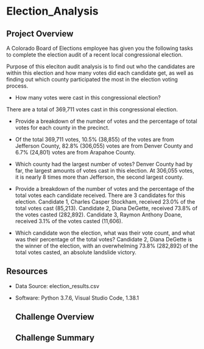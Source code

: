 # Election_Analysis

## Project Overview
A Colorado Board of Elections employee has given you the following tasks to complete the election audit of a recent local congressional election.

Purpose of this eleciton audit analysis is to find out who the candidates are within this election and how many votes did each candidate get, as well as finding out which county participated the most in the election voting process.

- How many votes were cast in this congressional election?

There are a total of 369,711 votes cast in this congressional election.

- Provide a breakdown of the number of votes and the percentage of total votes for each county in the precinct.
* Of the total 369,711 votes, 10.5% (38,855) of the votes are from Jefferson County, 82.8% (306,055) votes are from Denver County and 6.7% (24,801) votes are from Arapahoe County.

- Which county had the largest number of votes?
Denver County had by far, the largest amounts of votes cast in this election. At 306,055 votes, it is nearly 8 times more than Jefferson, the second largest county.

- Provide a breakdown of the number of votes and the percentage of the total votes each candidate received.
There are 3 candidates for this election. Candidate 1, Charles Casper Stockham, received 23.0% of the total votes cast (85,213). Candidate 2, Diana DeGette, received 73.8% of the votes casted (282,892). Candidate 3, Raymon Anthony Doane, received 3.1% of the votes casted (11,606).

- Which candidate won the election, what was their vote count, and what was their percentage of the total votes?
Candidate 2, Diana DeGette is the winner of the election, with an overwhelming 73.8% (282,892) of the total votes casted, an absolute landslide victory.

## Resources
- Data Source: election_results.csv
- Software: Python 3.7.6, Visual Studio Code, 1.38.1
  
  ## Challenge Overview
  
  ## Challenge Summary
  
  
